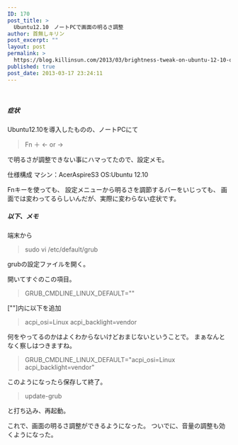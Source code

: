 ```yaml
---
ID: 170
post_title: >
  Ubuntu12.10　ノートPCで画面の明るさ調整
author: 首無しキリン
post_excerpt: ""
layout: post
permalink: >
  https://blog.killinsun.com/2013/03/brightness-tweak-on-ubuntu-12-10-on-laptop/
published: true
post_date: 2013-03-17 23:24:11
---
```

&nbsp;
<div class="section">
<h5>症状</h5>
Ubuntu12.10を導入したものの、ノートPCにて
<blockquote>Fn ＋ ← or →</blockquote>
で明るさが調整できない事にハマってたので、設定メモ。

仕様構成
マシン：AcerAspireS3
OS:Ubuntu 12.10

Fnキーを使っても、
設定メニューから明るさを調節するバーをいじっても、
画面では変わってるらしいんだが、実際に変わらない症状です。
<h5>以下、メモ</h5>
端末から
<blockquote>sudo vi /etc/default/grub</blockquote>
grubの設定ファイルを開く。

開いてすぐのこの項目。
<blockquote>GRUB_CMDLINE_LINUX_DEFAULT=""</blockquote>
[""]内に以下を追加
<blockquote>acpi_osi=Linux acpi_backlight=vendor</blockquote>
何をやってるのかはよくわからないけどおまじないということで。
まぁなんとなく察しはつきますね。
<blockquote>GRUB_CMDLINE_LINUX_DEFAULT="acpi_osi=Linux acpi_backlight=vendor"</blockquote>
このようになったら保存して終了。
<blockquote>update-grub</blockquote>
と打ち込み、再起動。

これで、画面の明るさ調整ができるようになった。
ついでに、音量の調整も効くようになった。

</div>